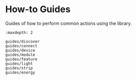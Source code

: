 # How-to Guides

Guides of how to perform common actions using the library.

```{toctree}
:maxdepth: 2

guides/discover
guides/connect
guides/device
guides/module
guides/feature
guides/light
guides/strip
guides/energy
```
